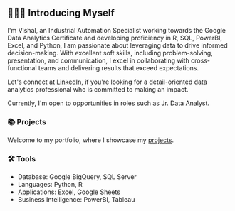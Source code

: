 ## 🙋🏻‍♀️ Introducing Myself

I'm Vishal, an Industrial Automation Specialist working towards the Google Data Analytics Certificate and developing proficiency in R, SQL, PowerBI, Excel, and Python, I am passionate about leveraging data to drive informed decision-making. With excellent soft skills, including problem-solving, presentation, and communication, I excel in collaborating with cross-functional teams and delivering results that exceed expectations. 

Let's connect at [LinkedIn](https://www.linkedin.com/in/vishalpatel1266/), if you're looking for a detail-oriented data analytics professional who is committed to making an impact.

Currently, I'm open to opportunities in roles such as Jr. Data Analyst.

### 📚 Projects

Welcome to my portfolio, where I showcase my [projects](https://github.com/Vishal3698/Portfolio-Projects/blob/main/README.md).

### 🛠️ Tools

- Database: Google BigQuery, SQL Server
- Languages: Python, R
- Applications: Excel, Google Sheets
- Business Intelligence: PowerBI, Tableau
